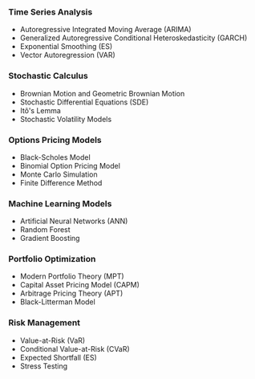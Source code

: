 
### Time Series Analysis

-   Autoregressive Integrated Moving Average (ARIMA)
-   Generalized Autoregressive Conditional Heteroskedasticity (GARCH)
-   Exponential Smoothing (ES)
-   Vector Autoregression (VAR)

### Stochastic Calculus

-   Brownian Motion and Geometric Brownian Motion
-   Stochastic Differential Equations (SDE)
-   Itô's Lemma
-   Stochastic Volatility Models

### Options Pricing Models

-   Black-Scholes Model
-   Binomial Option Pricing Model
-   Monte Carlo Simulation
-   Finite Difference Method

### Machine Learning Models

-   Artificial Neural Networks (ANN)
-   Random Forest
-   Gradient Boosting

### Portfolio Optimization

-   Modern Portfolio Theory (MPT)
-   Capital Asset Pricing Model (CAPM)
-   Arbitrage Pricing Theory (APT)
-   Black-Litterman Model

### Risk Management

-   Value-at-Risk (VaR)
-   Conditional Value-at-Risk (CVaR)
-   Expected Shortfall (ES)
-   Stress Testing